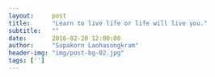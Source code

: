 ```yaml
---
layout:     post
title:      "Learn to live life or life will live you."
subtitle:   ""
date:       2016-02-20 12:00:00
author:     "Supakorn Laohasongkram"
header-img: "img/post-bg-02.jpg"
tags: ['']
---
```

